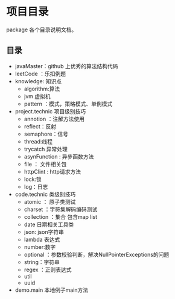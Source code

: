 # 项目目录

package 各个目录说明文档。

## 目录

- javaMaster：github 上优秀的算法结构代码
- leetCode ：乐扣例题
- knowledge: 知识点
  - algorithm:算法
  - jvm 虚拟机
  - pattern ：模式，策略模式、单例模式
- project.technic 项目级别技巧
  - annotion ：注解方法使用 
  - reflect：反射
  - semaphore：信号
  - thread:线程
  - trycatch 异常处理
  - asynFunction : 异步函数方法
  - file ： 文件相关包
  - httpClint : http请求方法
  - lock:锁
  - log：日志
- code.technic 类级别技巧
  - atomic ： 原子类测试
  - charset ：字符集解码编码测试
  - collection  ：集合 包含map list
  - date 日期相关工具类
  - json: json字符串
  - lambda 表达式
  - number:数字
  - optional ：参数校验判断，解决NullPointerExceptions的问题
  - string：字符串
  - regex ：正则表达式
  - util
  - uuid
- demo.main 本地例子main方法









